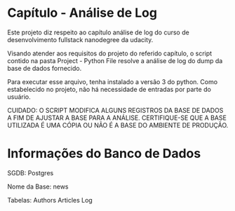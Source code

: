 Capítulo - Análise de Log
=============

Este projeto diz respeito ao capítulo análise de log do curso de desenvolvimento fullstack nanodegree da udacity. 

Visando atender aos requisitos do projeto do referido capítulo, o script contido na pasta Project - Python File resolve a análise de log do dump da base de dados fornecido. 

Para executar esse arquivo, tenha instalado a versão 3 do python. Como estabelecido no projeto, não há necessidade de entradas por parte do usuário. 

CUIDADO: O SCRIPT MODIFICA ALGUNS REGISTROS DA BASE DE DADOS A FIM DE AJUSTAR A BASE PARA A ANÁLISE. CERTIFIQUE-SE QUE A BASE UTILIZADA É UMA CÓPIA OU NÃO É A BASE DO AMBIENTE DE PRODUÇÃO.

Informações do Banco de Dados
==============

SGDB: Postgres

Nome da Base: news

Tabelas: Authors
         Articles
         Log

